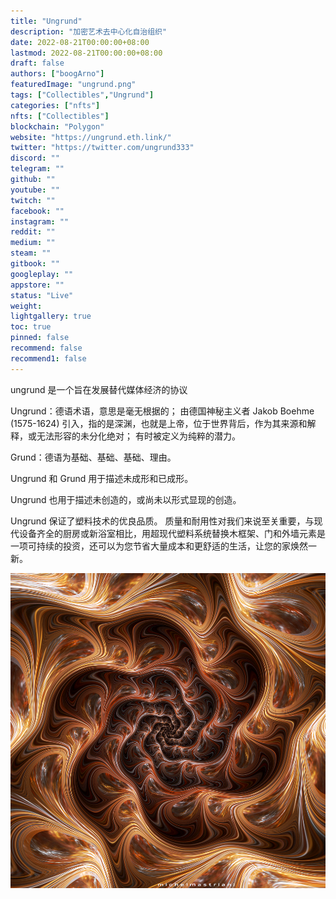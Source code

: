 ```yaml
---
title: "Ungrund"
description: "加密艺术去中心化自治组织"
date: 2022-08-21T00:00:00+08:00
lastmod: 2022-08-21T00:00:00+08:00
draft: false
authors: ["boogArno"]
featuredImage: "ungrund.png"
tags: ["Collectibles","Ungrund"]
categories: ["nfts"]
nfts: ["Collectibles"]
blockchain: "Polygon"
website: "https://ungrund.eth.link/"
twitter: "https://twitter.com/ungrund333"
discord: ""
telegram: ""
github: ""
youtube: ""
twitch: ""
facebook: ""
instagram: ""
reddit: ""
medium: ""
steam: ""
gitbook: ""
googleplay: ""
appstore: ""
status: "Live"
weight: 
lightgallery: true
toc: true
pinned: false
recommend: false
recommend1: false
---
```

ungrund 是一个旨在发展替代媒体经济的协议

Ungrund：德语术语，意思是毫无根据的； 由德国神秘主义者 Jakob Boehme (1575-1624) 引入，指的是深渊，也就是上帝，位于世界背后，作为其来源和解释，或无法形容的未分化绝对； 有时被定义为纯粹的潜力。

Grund：德语为基础、基础、基础、理由。

Ungrund 和 Grund 用于描述未成形和已成形。

Ungrund 也用于描述未创造的，或尚未以形式显现的创造。

Ungrund 保证了塑料技术的优良品质。
质量和耐用性对我们来说至关重要，与现代设备齐全的厨房或新浴室相比，用超现代塑料系统替换木框架、门和外墙元素是一项可持续的投资，还可以为您节省大量成本和更舒适的生活，让您的家焕然一新。

![R](R.jpg)